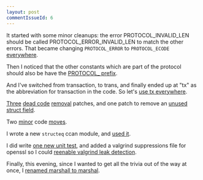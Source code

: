 ```yaml
---
layout: post
commentIssueId: 6
---
```

It started with some minor cleanups: the error PROTOCOL_INVALID_LEN
should be called PROTOCOL_ERROR_INVALID_LEN to match the other errors.
That became changing `PROTOCOL_ERROR` to `PROTOCOL_ECODE` [everywhere](https://github.com/rustyrussell/pettycoin/commit/ee1f7d36b45b4556031789e722a16cbafc768bba).

Then I noticed that the other constants which are part of the protocol
should also be have the [PROTOCOL_ prefix](https://github.com/rustyrussell/pettycoin/commit/629caf43f15b3be435da0e8e4c676cc874af6203).

And I've switched from transaction, to trans, and finally ended up at
"tx" as the abbreviation for transaction in the code.  So let's
[use tx everywhere](https://github.com/rustyrussell/pettycoin/commit/4b8e36b5b6fbd42a40bed1919352df5780820450).

[Three](https://github.com/rustyrussell/pettycoin/commit/27bd085e5d807b508fef426b39c451127f7d7b8d)
[dead code](https://github.com/rustyrussell/pettycoin/commit/38a2a727cfca5877590aa05dccc3bd330fa6d971)
[removal](https://github.com/rustyrussell/pettycoin/commit/35c0817c5898deb5829e96ca237ae71c2bb53c65)
patches, and one patch to remove an [unused struct field](https://github.com/rustyrussell/pettycoin/commit/4f69068cb660dab7b99fe8dee6667b6cfce957e8).

Two [minor](https://github.com/rustyrussell/pettycoin/commit/b7e7fc44876caaa7cd001371d41608ebd54c7cca) code [moves](https://github.com/rustyrussell/pettycoin/commit/6b35cb3e787a8356da6d9306eb7a86a58b0c9244).

I wrote a new `structeq` ccan module, and [used it](https://github.com/rustyrussell/pettycoin/commit/b04dc9f43102f28d338684fc7703530c0b0a69c9).

I did write [one new unit test](https://github.com/rustyrussell/pettycoin/commit/3ab36757a64bff4e1bacd80bf1b87b5fdff30c74), and added a valgrind suppressions file for openssl so I could [reenable valgrind leak detection](https://github.com/rustyrussell/pettycoin/commit/665f5dca9b0a416a5e4f7848fdc9d6d26b91c271).

Finally, this evening, since I wanted to get all the trivia out of the
way at once, I
[renamed marshall to marshal](https://github.com/rustyrussell/pettycoin/commit/5a5da5b030741c13bb7117e0cf1409bab0398db1).
